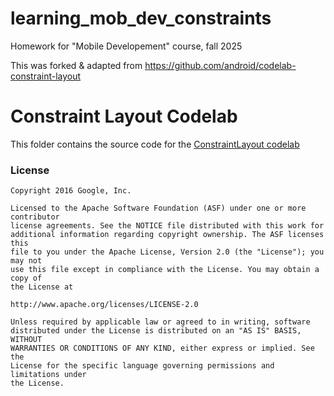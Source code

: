 # learning_mob_dev_constraints
Homework for "Mobile Developement" course, fall 2025

This was forked & adapted from https://github.com/android/codelab-constraint-layout

# Constraint Layout Codelab

This folder contains the source code for the [ConstraintLayout codelab](https://codelabs.developers.google.com/codelabs/constraint-layout/)

### License

```
Copyright 2016 Google, Inc.

Licensed to the Apache Software Foundation (ASF) under one or more contributor
license agreements. See the NOTICE file distributed with this work for
additional information regarding copyright ownership. The ASF licenses this
file to you under the Apache License, Version 2.0 (the "License"); you may not
use this file except in compliance with the License. You may obtain a copy of
the License at

http://www.apache.org/licenses/LICENSE-2.0

Unless required by applicable law or agreed to in writing, software
distributed under the License is distributed on an "AS IS" BASIS, WITHOUT
WARRANTIES OR CONDITIONS OF ANY KIND, either express or implied. See the
License for the specific language governing permissions and limitations under
the License.
```